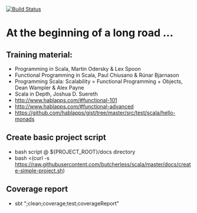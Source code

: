 [![Build Status](https://semaphoreci.com/api/v1/butcherless/scala/branches/master/badge.svg)](https://semaphoreci.com/butcherless/scala)

# At the beginning of a long road ...

## Training material:
- Programming in Scala, Martin Odersky & Lex Spoon
- Functional Programming in Scala, Paul Chiusano & Rúnar Bjarnason
- Programming Scala: Scalability = Functional Programming + Objects, Dean Wampler & Alex Payne
- Scala in Depth, Joshua D. Suereth
- http://www.hablapps.com/#functional-101
- http://www.hablapps.com/#functional-advanced
- https://github.com/hablapps/gist/tree/master/src/test/scala/hello-monads

## Create basic project script
- bash script @ ${PROJECT_ROOT}/docs directory
- bash <(curl -s https://raw.githubusercontent.com/butcherless/scala/master/docs/create-simple-project.sh)
 
## Coverage report
- sbt ";clean;coverage;test;coverageReport"
